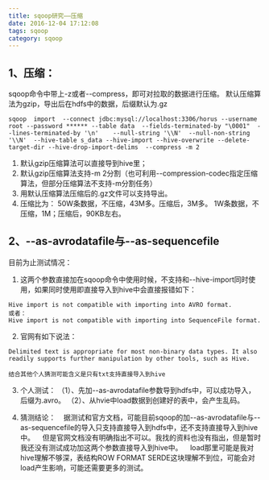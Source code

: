 ```yaml
---
title: sqoop研究——压缩
date: 2016-12-04 17:12:08
tags: sqoop
category: sqoop
---
```


## 1、压缩：

sqoop命令中带上-z或者--compress，即可对拉取的数据进行压缩。
默认压缩算法为gzip，导出后在hdfs中的数据，后缀默认为.gz

```
sqoop  import  --connect jdbc:mysql://localhost:3306/horus --username root --password ****** --table data  --fields-terminated-by "\0001"  --lines-terminated-by '\n'    --null-string '\\N'  --null-non-string  '\\N'  --hive-table s_data --hive-import --hive-overwrite --delete-target-dir --hive-drop-import-delims  --compress -m 2
```


1. 默认gzip压缩算法可以直接导到hive里；
2. 默认gzip压缩算法支持-m 2分割（也可利用--compression-codec指定压缩算法，但部分压缩算法不支持-m分割任务）
3. 用默认压缩算法压缩后的.gz文件可以支持导出。
4. 压缩比为：
	50W条数据，不压缩，43M多。压缩后，3M多。
	1W条数据，不压缩，1M；压缩后，90KB左右。

## 2、--as-avrodatafile与--as-sequencefile 

目前为止测试情况：  
  
1. 这两个参数直接加在sqoop命令中使用时候，不支持和--hive-import同时使用，如果同时使用即直接导入到hive中会直接报错如下：
```
Hive import is not compatible with importing into AVRO format.
或者：
Hive import is not compatible with importing into SequenceFile format.
```
2. 官网有如下说法：
```
Delimited text is appropriate for most non-binary data types. It also readily supports further manipulation by other tools, such as Hive.
```  
	结合其他个人猜测可能含义是只有txt支持直接导入到hive  

3. 个人测试：
	（1）、先加--as-avrodatafile参数导到hdfs中，可以成功导入，后缀为.avro。
	（2）、从hvie中load数据到创建好的表中，会产生乱码。
	
4. 猜测结论：
&nbsp;&nbsp;&nbsp;据测试和官方文档，可能目前sqoop的加--as-avrodatafile与--as-sequencefile的导入只支持直接导入到hdfs中，还不支持直接导入到hive中。
&nbsp;&nbsp;&nbsp;但是官网文档没有明确指出不可以。我找的资料也没有指出，但是暂时我还没有测试成功加这两个参数直接导入到hive中。
&nbsp;&nbsp;&nbsp;load那里可能是我对hive理解不够深，表结构ROW FORMAT SERDE这块理解不到位，可能会对load产生影响，可能还需要更多的测试。
		

